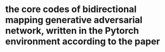 # the core codes of bidirectional mapping generative adversarial network, written in the Pytorch environment according to the paper
